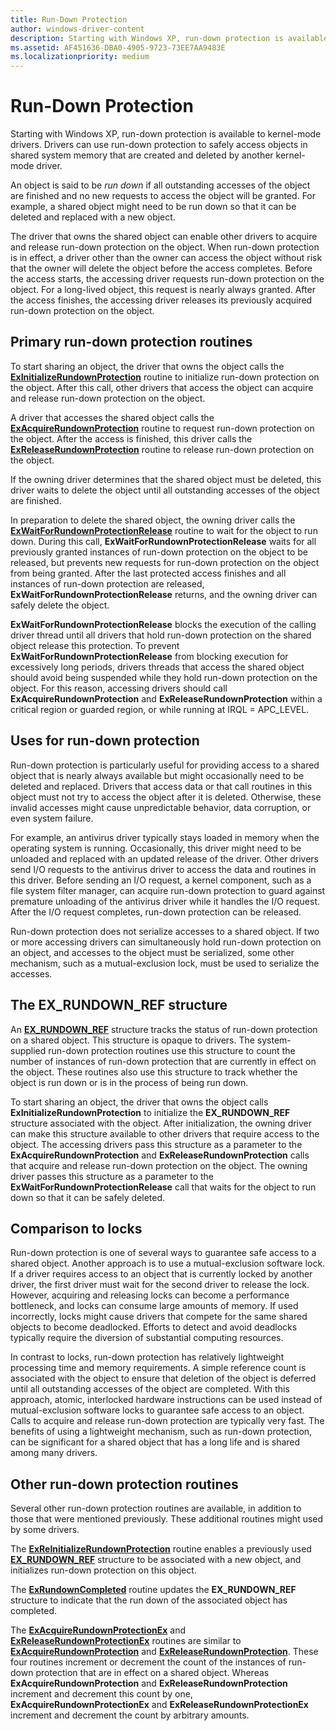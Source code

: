 ```yaml
---
title: Run-Down Protection
author: windows-driver-content
description: Starting with Windows XP, run-down protection is available to kernel-mode drivers. Drivers can use run-down protection to safely access objects in shared system memory that are created and deleted by another kernel-mode driver.
ms.assetid: AF451636-DBA0-4905-9723-73EE7AA9483E
ms.localizationpriority: medium
---
```


# Run-Down Protection


Starting with Windows XP, run-down protection is available to kernel-mode drivers. Drivers can use run-down protection to safely access objects in shared system memory that are created and deleted by another kernel-mode driver.

An object is said to be *run down* if all outstanding accesses of the object are finished and no new requests to access the object will be granted. For example, a shared object might need to be run down so that it can be deleted and replaced with a new object.

The driver that owns the shared object can enable other drivers to acquire and release run-down protection on the object. When run-down protection is in effect, a driver other than the owner can access the object without risk that the owner will delete the object before the access completes. Before the access starts, the accessing driver requests run-down protection on the object. For a long-lived object, this request is nearly always granted. After the access finishes, the accessing driver releases its previously acquired run-down protection on the object.

## Primary run-down protection routines


To start sharing an object, the driver that owns the object calls the [**ExInitializeRundownProtection**](https://msdn.microsoft.com/library/windows/hardware/jj569373) routine to initialize run-down protection on the object. After this call, other drivers that access the object can acquire and release run-down protection on the object.

A driver that accesses the shared object calls the [**ExAcquireRundownProtection**](https://msdn.microsoft.com/library/windows/hardware/jj569371) routine to request run-down protection on the object. After the access is finished, this driver calls the [**ExReleaseRundownProtection**](https://msdn.microsoft.com/library/windows/hardware/jj569375) routine to release run-down protection on the object.

If the owning driver determines that the shared object must be deleted, this driver waits to delete the object until all outstanding accesses of the object are finished.

In preparation to delete the shared object, the owning driver calls the [**ExWaitForRundownProtectionRelease**](https://msdn.microsoft.com/library/windows/hardware/jj569378) routine to wait for the object to run down. During this call, **ExWaitForRundownProtectionRelease** waits for all previously granted instances of run-down protection on the object to be released, but prevents new requests for run-down protection on the object from being granted. After the last protected access finishes and all instances of run-down protection are released, **ExWaitForRundownProtectionRelease** returns, and the owning driver can safely delete the object.

**ExWaitForRundownProtectionRelease** blocks the execution of the calling driver thread until all drivers that hold run-down protection on the shared object release this protection. To prevent **ExWaitForRundownProtectionRelease** from blocking execution for excessively long periods, drivers threads that access the shared object should avoid being suspended while they hold run-down protection on the object. For this reason, accessing drivers should call **ExAcquireRundownProtection** and **ExReleaseRundownProtection** within a critical region or guarded region, or while running at IRQL = APC\_LEVEL.

## Uses for run-down protection


Run-down protection is particularly useful for providing access to a shared object that is nearly always available but might occasionally need to be deleted and replaced. Drivers that access data or that call routines in this object must not try to access the object after it is deleted. Otherwise, these invalid accesses might cause unpredictable behavior, data corruption, or even system failure.

For example, an antivirus driver typically stays loaded in memory when the operating system is running. Occasionally, this driver might need to be unloaded and replaced with an updated release of the driver. Other drivers send I/O requests to the antivirus driver to access the data and routines in this driver. Before sending an I/O request, a kernel component, such as a file system filter manager, can acquire run-down protection to guard against premature unloading of the antivirus driver while it handles the I/O request. After the I/O request completes, run-down protection can be released.

Run-down protection does not serialize accesses to a shared object. If two or more accessing drivers can simultaneously hold run-down protection on an object, and accesses to the object must be serialized, some other mechanism, such as a mutual-exclusion lock, must be used to serialize the accesses.

## The EX\_RUNDOWN\_REF structure


An [**EX\_RUNDOWN\_REF**](https://msdn.microsoft.com/library/windows/hardware/jj569379) structure tracks the status of run-down protection on a shared object. This structure is opaque to drivers. The system-supplied run-down protection routines use this structure to count the number of instances of run-down protection that are currently in effect on the object. These routines also use this structure to track whether the object is run down or is in the process of being run down.

To start sharing an object, the driver that owns the object calls **ExInitializeRundownProtection** to initialize the **EX\_RUNDOWN\_REF** structure associated with the object. After initialization, the owning driver can make this structure available to other drivers that require access to the object. The accessing drivers pass this structure as a parameter to the **ExAcquireRundownProtection** and **ExReleaseRundownProtection** calls that acquire and release run-down protection on the object. The owning driver passes this structure as a parameter to the **ExWaitForRundownProtectionRelease** call that waits for the object to run down so that it can be safely deleted.

## Comparison to locks


Run-down protection is one of several ways to guarantee safe access to a shared object. Another approach is to use a mutual-exclusion software lock. If a driver requires access to an object that is currently locked by another driver, the first driver must wait for the second driver to release the lock. However, acquiring and releasing locks can become a performance bottleneck, and locks can consume large amounts of memory. If used incorrectly, locks might cause drivers that compete for the same shared objects to become deadlocked. Efforts to detect and avoid deadlocks typically require the diversion of substantial computing resources.

In contrast to locks, run-down protection has relatively lightweight processing time and memory requirements. A simple reference count is associated with the object to ensure that deletion of the object is deferred until all outstanding accesses of the object are completed. With this approach, atomic, interlocked hardware instructions can be used instead of mutual-exclusion software locks to guarantee safe access to an object. Calls to acquire and release run-down protection are typically very fast. The benefits of using a lightweight mechanism, such as run-down protection, can be significant for a shared object that has a long life and is shared among many drivers.

## Other run-down protection routines


Several other run-down protection routines are available, in addition to those that were mentioned previously. These additional routines might used by some drivers.

The [**ExReInitializeRundownProtection**](https://msdn.microsoft.com/library/windows/hardware/jj569374) routine enables a previously used [**EX\_RUNDOWN\_REF**](https://msdn.microsoft.com/library/windows/hardware/jj569379) structure to be associated with a new object, and initializes run-down protection on this object.

The [**ExRundownCompleted**](https://msdn.microsoft.com/library/windows/hardware/jj569377) routine updates the **EX\_RUNDOWN\_REF** structure to indicate that the run down of the associated object has completed.

The [**ExAcquireRundownProtectionEx**](https://msdn.microsoft.com/library/windows/hardware/jj569372) and [**ExReleaseRundownProtectionEx**](https://msdn.microsoft.com/library/windows/hardware/jj569376) routines are similar to [**ExAcquireRundownProtection**](https://msdn.microsoft.com/library/windows/hardware/jj569371) and [**ExReleaseRundownProtection**](https://msdn.microsoft.com/library/windows/hardware/jj569375). These four routines increment or decrement the count of the instances of run-down protection that are in effect on a shared object. Whereas **ExAcquireRundownProtection** and **ExReleaseRundownProtection** increment and decrement this count by one, **ExAcquireRundownProtectionEx** and **ExReleaseRundownProtectionEx** increment and decrement the count by arbitrary amounts.

 

 




